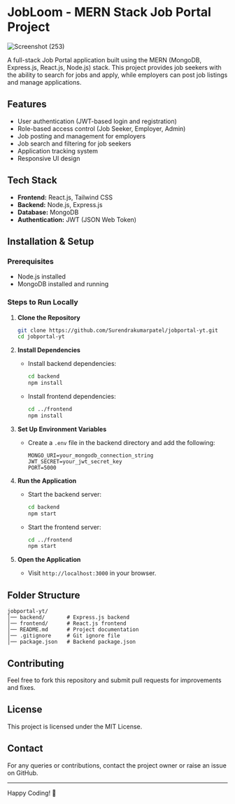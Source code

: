 # JobLoom - MERN Stack Job Portal Project
![Screenshot (253)](https://github.com/user-attachments/assets/cd63032a-7e80-432a-a6a5-9e6322f524e9)


A full-stack Job Portal application built using the MERN (MongoDB, Express.js, React.js, Node.js) stack. This project provides job seekers with the ability to search for jobs and apply, while employers can post job listings and manage applications.

## Features

- User authentication (JWT-based login and registration)
- Role-based access control (Job Seeker, Employer, Admin)
- Job posting and management for employers
- Job search and filtering for job seekers
- Application tracking system
- Responsive UI design

## Tech Stack

- **Frontend:** React.js, Tailwind CSS
- **Backend:** Node.js, Express.js
- **Database:** MongoDB
- **Authentication:** JWT (JSON Web Token)

## Installation & Setup

### Prerequisites
- Node.js installed
- MongoDB installed and running

### Steps to Run Locally

1. **Clone the Repository**
   ```sh
   git clone https://github.com/Surendrakumarpatel/jobportal-yt.git
   cd jobportal-yt
   ```

2. **Install Dependencies**
   - Install backend dependencies:
     ```sh
     cd backend
     npm install
     ```
   - Install frontend dependencies:
     ```sh
     cd ../frontend
     npm install
     ```

3. **Set Up Environment Variables**
   - Create a `.env` file in the backend directory and add the following:
     ```env
     MONGO_URI=your_mongodb_connection_string
     JWT_SECRET=your_jwt_secret_key
     PORT=5000
     ```

4. **Run the Application**
   - Start the backend server:
     ```sh
     cd backend
     npm start
     ```
   - Start the frontend server:
     ```sh
     cd ../frontend
     npm start
     ```

5. **Open the Application**
   - Visit `http://localhost:3000` in your browser.

## Folder Structure
```
jobportal-yt/
│── backend/       # Express.js backend
│── frontend/      # React.js frontend
│── README.md      # Project documentation
│── .gitignore     # Git ignore file
│── package.json   # Backend package.json
```

## Contributing
Feel free to fork this repository and submit pull requests for improvements and fixes.

## License
This project is licensed under the MIT License.

## Contact
For any queries or contributions, contact the project owner or raise an issue on GitHub.

---
Happy Coding! 🚀

